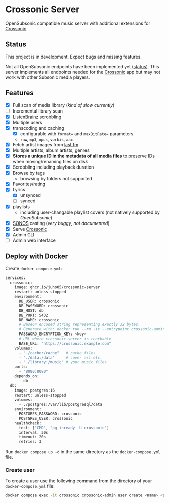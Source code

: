 # Crossonic Server

OpenSubsonic compatible music server with additional extensions for [Crossonic](https://github.com/juho05/crossonic).

## Status

This project is in development. Expect bugs and missing features.

Not all OpenSubsonic endpoints have been implemented yet ([status](./supported_endpoints.md)).
This server implements all endpoints needed for the [Crossonic](https://github.com/juho05/crossonic) app but may not work with
other Subsonic media players.

## Features

- [x] Full scan of media library (*kind of slow currently*)
- [ ] Incremental library scan
- [x] [ListenBrainz](https://listenbrainz.org) scrobbling
- [x] Multiple users
- [x] transcoding and caching
  - [x] configurable with `format=` and `maxBitRate=` parameters
  - `raw`, `mp3`, `opus`, `vorbis`, `aac`
- [x] Fetch artist images from [last.fm](https://last.fm)
- [x] Multiple artists, album artists, genres
- [x] **Stores a unique ID in the metadata of all media files** to preserve IDs when moving/renaming files on disk
- [x] Scrobbling including playback duration
- [x] Browse by tags
  - browsing by folders not supported
- [x] Favorites/rating
- [x] Lyrics
  - [x] unsynced
  - [ ] synced
- [x] playlists
  - including user-changable playlist covers (not natively supported by *OpenSubsonic*)
- [x] [SONOS](https://www.sonos.com) casting (*very buggy*, *not documented*)
- [x] Serve [Crossonic](https://github.com/juho05/crossonic#web)
- [x] Admin CLI
- [ ] Admin web interface

## Deploy with Docker

Create `docker-compose.yml`:
```bash
services:
  crossonic:
    image: ghcr.io/juho05/crossonic-server
    restart: unless-stopped
    environment:
      DB_USER: crossonic
      DB_PASSWORD: crossonic
      DB_HOST: db
      DB_PORT: 5432
      DB_NAME: crossonic
      # Base64 encoded string representing exactly 32 bytes.
      # Generate with: docker run --rm -it --entrypoint crossonic-admin ghcr.io/juho05/crossonic-server gen-encryption-key
      PASSWORD_ENCRYPTION_KEY: <key>
      # URL where crossonic-server is reachable
      BASE_URL: "https://crossonic.example.com"
    volumes:
      - "./cache:/cache"   # cache files
      - "./data:/data"     # cover art etc.
      - "./library:/music" # your music files
    ports:
      - "8080:8080"
    depends_on:
      - db
  db:
    image: postgres:16
    restart: unless-stopped
    volumes:
      - ./postgres:/var/lib/postgresql/data
    environment:
      POSTGRES_PASSWORD: crossonic
      POSTGRES_USER: crossonic
    healthcheck:
      test: ["CMD", "pg_isready -U crossonic"]
      interval: 30s
      timeout: 20s
      retries: 3
```

Run `docker compose up -d` in the same directory as the `docker-compose.yml` file.

### Create user

To create a user use the following command from the directory of your `docker-compose.yml` file:

```bash
docker compose exec -it crossonic crossonic-admin user create <name> <password>
```